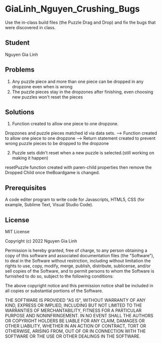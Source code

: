 # GiaLinh_Nguyen_Crushing_Bugs
Use the in-class build files (the Puzzle Drag and Drop) and fix the bugs that were discovered in class.

## Student

Nguyen Gia Linh

## Problems
1. Any puzzle piece and more than one piece can be dropped in any dropzone even when is wrong
2. The puzzle pieces stay in the dropzones after finishing, even choosing new puzzles won't reset the pieces

## Solutions 
1. Function created to allow one piece to one dropzone.

Dropzones and puzzle pieces matched id via data sets. --> Function created to allow one piece to one dropzone --> Return statement created to prevent wrong puzzle pieces to be dropped to the dropzone

2. Puzzle sets didn't reset when a new puzzle is selected.(still working on making it happen)

resetPuzzle function created with paren-child properties then remove the Dropped Child once theBoardgame is changed.

## Prerequisites

A code editer program to write code for Javascripts, HTML5, CSS (for example, Sublime Text, Visual Studio Code).

## License

MIT License

Copyright (c) 2022 Nguyen Gia Linh

Permission is hereby granted, free of charge, to any person obtaining a copy of this software and associated documentation files (the "Software"), to deal in the Software without restriction, including without limitation the rights to use, copy, modify, merge, publish, distribute, sublicense, and/or sell copies of the Software, and to permit persons to whom the Software is furnished to do so, subject to the following conditions:

The above copyright notice and this permission notice shall be included in all copies or substantial portions of the Software.

THE SOFTWARE IS PROVIDED "AS IS", WITHOUT WARRANTY OF ANY KIND, EXPRESS OR IMPLIED, INCLUDING BUT NOT LIMITED TO THE WARRANTIES OF MERCHANTABILITY, FITNESS FOR A PARTICULAR PURPOSE AND NONINFRINGEMENT. IN NO EVENT SHALL THE AUTHORS OR COPYRIGHT HOLDERS BE LIABLE FOR ANY CLAIM, DAMAGES OR OTHER LIABILITY, WHETHER IN AN ACTION OF CONTRACT, TORT OR OTHERWISE, ARISING FROM, OUT OF OR IN CONNECTION WITH THE SOFTWARE OR THE USE OR OTHER DEALINGS IN THE SOFTWARE.